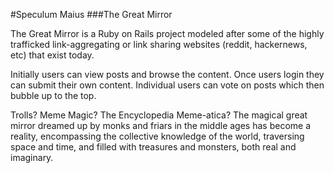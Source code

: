 #Speculum Maius
###The Great Mirror

The Great Mirror is a Ruby on Rails project modeled after some of the highly trafficked link-aggregating or link sharing websites (reddit, hackernews, etc) that exist today.

Initially users can view posts and browse the content. Once users login they can submit their own content. Individual users can vote on posts which then bubble up to the top. 

Trolls? Meme Magic? The Encyclopedia Meme-atica? The magical great mirror dreamed up by monks and friars in the middle ages has become a reality, encompassing the collective knowledge of the world, traversing space and time, and filled with treasures and monsters, both real and imaginary.  
